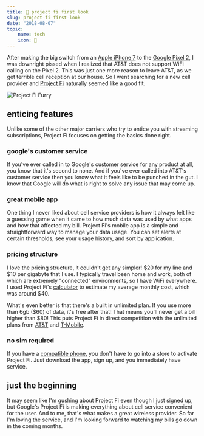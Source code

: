 ```yaml
---
title: 📱 project fi first look
slug: project-fi-first-look
date: "2018-08-07"
topic:
    name: tech
    icon: 🔌
---
```


After making the big switch from an [Apple iPhone 7][1] to the [Google Pixel 2][2], I was downright pissed when I realized that AT&T does not support WiFi calling on the Pixel 2. This was just one more reason to leave AT&T, as we get terrible cell reception at our house. So I went searching for a new cell provider and [Project Fi][3] naturally seemed like a good fit.

![Project Fi Furry][4]

## enticing features

Unlike some of the other major carriers who try to entice you with streaming subscriptions, Project Fi focuses on getting the basics done right.

### google's customer service

If you've ever called in to Google's customer service for any product at all, you know that it's second to none. And if you've ever called into AT&T's customer service then you know what it feels like to be punched in the gut. I know that Google will do what is right to solve any issue that may come up.

### great mobile app

One thing I never liked about cell service providers is how it always felt like a guessing game when it came to how much data was used by what apps and how that affected my bill. Project Fi's mobile app is a simple and straightforward way to manage your data usage. You can set alerts at certain thresholds, see your usage history, and sort by application.

### pricing structure

I love the pricing structure, it couldn't get any simpler! $20 for my line and $10 per gigabyte that I use. I typically travel been home and work, both of which are extremely "connected" environments, so I have WiFi everywhere. I used Project Fi's [calculator][5] to estimate my average monthly cost, which was around \$40.

What's even better is that there's a built in unlimited plan. If you use more than 6gb ($60) of data, it's free after that! That means you'll never get a bill higher than $80! This puts Project Fi in direct competition with the unlimited plans from [AT&T][6] and [T-Mobile][7].

### no sim required

If you have a [compatible phone][8], you don't have to go into a store to activate Project Fi. Just download the app, sign up, and you immediately have service.

## just the beginning

It may seem like I'm gushing about Project Fi even though I just signed up, but Google's Project Fi is making everything about cell service convenient for the user. And to me, that's what makes a great wireless provider. So far I'm loving the service, and I'm looking forward to watching my bills go down in the coming months.

[1]: https://www.apple.com/shop/buy-iphone/iphone-7
[2]: https://store.google.com/us/product/pixel_2
[3]: https://fi.google.com/about/
[4]: /images/posts/project-fi-furry.jpg
[5]: https://fi.google.com/about/plan/#calculator
[6]: https://www.att.com/plans/unlimited-data-plans.html/#dmgUnlimited--packages
[7]: https://www.t-mobile.com/cell-phone-plans/#plans
[8]: https://fi.google.com/about/phones/#compare
